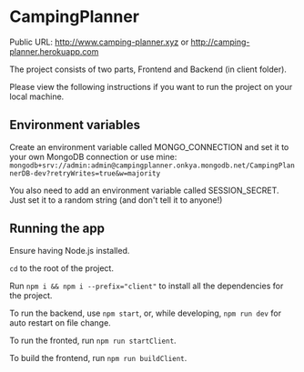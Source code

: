 # CampingPlanner

Public URL: http://www.camping-planner.xyz or http://camping-planner.herokuapp.com

The project consists of two parts, Frontend and Backend (in client folder).

Please view the following instructions if you want to run the project on your local machine.

## Environment variables

Create an environment variable called MONGO_CONNECTION and set it to your own MongoDB connection or use mine:
`mongodb+srv://admin:admin@campingplanner.onkya.mongodb.net/CampingPlannerDB-dev?retryWrites=true&w=majority`

You also need to add an environment variable called SESSION_SECRET. Just set it to a random string (and don't tell it to anyone!)

## Running the app

Ensure having Node.js installed.

`cd` to the root of the project.

Run `npm i && npm i --prefix="client"` to install all the dependencies for the project.

To run the backend, use `npm start`, or, while developing, `npm run dev` for auto restart on file change.

To run the fronted, run `npm run startClient`.

To build the frontend, run `npm run buildClient`.
